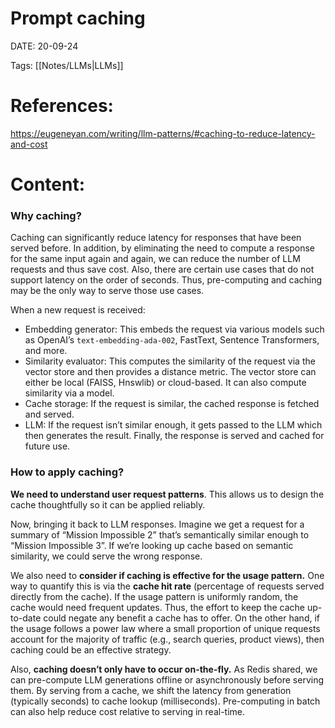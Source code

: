 
# Prompt caching


DATE:  20-09-24


Tags: [[Notes/LLMs|LLMs]]

# References:

https://eugeneyan.com/writing/llm-patterns/#caching-to-reduce-latency-and-cost


# Content:

### Why caching?

Caching can significantly reduce latency for responses that have been served before. In addition, by eliminating the need to compute a response for the same input again and again, we can reduce the number of LLM requests and thus save cost. Also, there are certain use cases that do not support latency on the order of seconds. Thus, pre-computing and caching may be the only way to serve those use cases.


When a new request is received:

- Embedding generator: This embeds the request via various models such as OpenAI’s `text-embedding-ada-002`, FastText, Sentence Transformers, and more.
- Similarity evaluator: This computes the similarity of the request via the vector store and then provides a distance metric. The vector store can either be local (FAISS, Hnswlib) or cloud-based. It can also compute similarity via a model.
- Cache storage: If the request is similar, the cached response is fetched and served.
- LLM: If the request isn’t similar enough, it gets passed to the LLM which then generates the result. Finally, the response is served and cached for future use.

### How to apply caching?

**We need to understand user request patterns**. This allows us to design the cache thoughtfully so it can be applied reliably.

Now, bringing it back to LLM responses. Imagine we get a request for a summary of “Mission Impossible 2” that’s semantically similar enough to “Mission Impossible 3”. If we’re looking up cache based on semantic similarity, we could serve the wrong response.

We also need to **consider if caching is effective for the usage pattern.** One way to quantify this is via the **cache hit rate** (percentage of requests served directly from the cache). If the usage pattern is uniformly random, the cache would need frequent updates. Thus, the effort to keep the cache up-to-date could negate any benefit a cache has to offer. On the other hand, if the usage follows a power law where a small proportion of unique requests account for the majority of traffic (e.g., search queries, product views), then caching could be an effective strategy.

Also, **caching doesn’t only have to occur on-the-fly.** As Redis shared, we can pre-compute LLM generations offline or asynchronously before serving them. By serving from a cache, we shift the latency from generation (typically seconds) to cache lookup (milliseconds). Pre-computing in batch can also help reduce cost relative to serving in real-time.